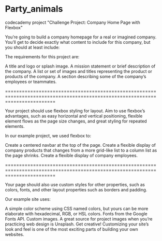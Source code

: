 # Party_animals
codecademy project "Challenge Project: Company Home Page with Flexbox"

You’re going to build a company homepage for a real or imagined company. You’ll get to decide exactly what content to include for this company, but you should at least include:

The requirements for this project are:

A title and logo or splash image.
A mission statement or brief description of the company.
A list or set of images and titles representing the product or products of the company.
A section describing some of the company’s employees or teammates.

==============================================================================================================================

Your project should use flexbox styling for layout. Aim to use flexbox’s advantages, such as easy horizontal and vertical positioning, flexible element flows as the page size changes, and great styling for repeated elements.

In our example project, we used flexbox to:

Create a centered navbar at the top of the page.
Create a flexible display of company products that changes from a more grid-like list to a column list as the page shrinks.
Create a flexible display of company employees.

==============================================================================================================================

Your page should also use custom styles for other properties, such as colors, fonts, and other layout properties such as borders and padding.

Our example site uses:

A simple color scheme using CSS named colors, but yours can be more elaborate with hexadecimal, RGB, or HSL colors.
Fonts from the Google Fonts API.
Custom images. A great source for project images when you’re practicing web design is Unsplash.
Get creative! Customizing your site’s look and feel is one of the most exciting parts of building your own websites.
